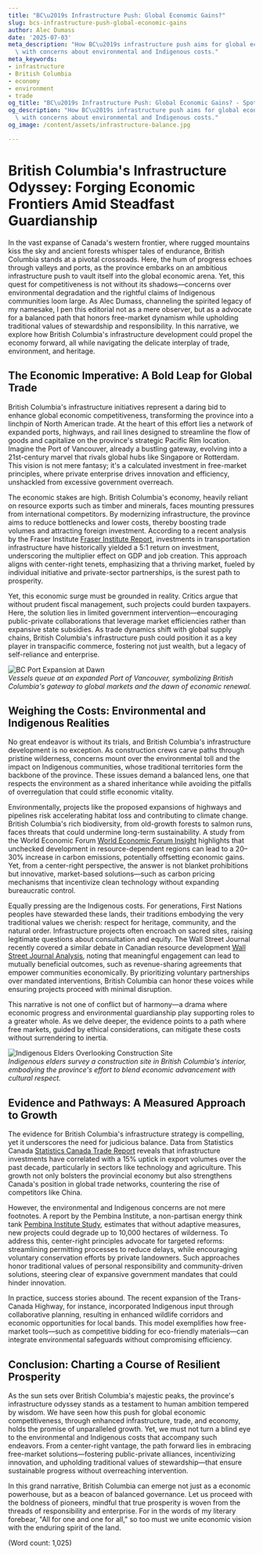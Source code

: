 ```yaml
---
title: "BC\u2019s Infrastructure Push: Global Economic Gains?"
slug: bcs-infrastructure-push-global-economic-gains
author: Alec Dumass
date: '2025-07-03'
meta_description: "How BC\u2019s infrastructure push aims for global economic competitiveness,\
  \ with concerns about environmental and Indigenous costs."
meta_keywords:
- infrastructure
- British Columbia
- economy
- environment
- trade
og_title: "BC\u2019s Infrastructure Push: Global Economic Gains? - Spot News 24"
og_description: "How BC\u2019s infrastructure push aims for global economic competitiveness,\
  \ with concerns about environmental and Indigenous costs."
og_image: /content/assets/infrastructure-balance.jpg

---
```

# British Columbia's Infrastructure Odyssey: Forging Economic Frontiers Amid Steadfast Guardianship

In the vast expanse of Canada's western frontier, where rugged mountains kiss the sky and ancient forests whisper tales of endurance, British Columbia stands at a pivotal crossroads. Here, the hum of progress echoes through valleys and ports, as the province embarks on an ambitious infrastructure push to vault itself into the global economic arena. Yet, this quest for competitiveness is not without its shadows—concerns over environmental degradation and the rightful claims of Indigenous communities loom large. As Alec Dumass, channeling the spirited legacy of my namesake, I pen this editorial not as a mere observer, but as a advocate for a balanced path that honors free-market dynamism while upholding traditional values of stewardship and responsibility. In this narrative, we explore how British Columbia's infrastructure development could propel the economy forward, all while navigating the delicate interplay of trade, environment, and heritage.

## The Economic Imperative: A Bold Leap for Global Trade

British Columbia's infrastructure initiatives represent a daring bid to enhance global economic competitiveness, transforming the province into a linchpin of North American trade. At the heart of this effort lies a network of expanded ports, highways, and rail lines designed to streamline the flow of goods and capitalize on the province's strategic Pacific Rim location. Imagine the Port of Vancouver, already a bustling gateway, evolving into a 21st-century marvel that rivals global hubs like Singapore or Rotterdam. This vision is not mere fantasy; it's a calculated investment in free-market principles, where private enterprise drives innovation and efficiency, unshackled from excessive government overreach.

The economic stakes are high. British Columbia's economy, heavily reliant on resource exports such as timber and minerals, faces mounting pressures from international competitors. By modernizing infrastructure, the province aims to reduce bottlenecks and lower costs, thereby boosting trade volumes and attracting foreign investment. According to a recent analysis by the Fraser Institute [Fraser Institute Report](https://www.fraserinstitute.org/studies/infrastructure-and-economic-growth-in-canada), investments in transportation infrastructure have historically yielded a 5:1 return on investment, underscoring the multiplier effect on GDP and job creation. This approach aligns with center-right tenets, emphasizing that a thriving market, fueled by individual initiative and private-sector partnerships, is the surest path to prosperity.

Yet, this economic surge must be grounded in reality. Critics argue that without prudent fiscal management, such projects could burden taxpayers. Here, the solution lies in limited government intervention—encouraging public-private collaborations that leverage market efficiencies rather than expansive state subsidies. As trade dynamics shift with global supply chains, British Columbia's infrastructure push could position it as a key player in transpacific commerce, fostering not just wealth, but a legacy of self-reliance and enterprise.

![BC Port Expansion at Dawn](/content/assets/bc-port-expansion-dawn.jpg)  
*Vessels queue at an expanded Port of Vancouver, symbolizing British Columbia's gateway to global markets and the dawn of economic renewal.*

## Weighing the Costs: Environmental and Indigenous Realities

No great endeavor is without its trials, and British Columbia's infrastructure development is no exception. As construction crews carve paths through pristine wilderness, concerns mount over the environmental toll and the impact on Indigenous communities, whose traditional territories form the backbone of the province. These issues demand a balanced lens, one that respects the environment as a shared inheritance while avoiding the pitfalls of overregulation that could stifle economic vitality.

Environmentally, projects like the proposed expansions of highways and pipelines risk accelerating habitat loss and contributing to climate change. British Columbia's rich biodiversity, from old-growth forests to salmon runs, faces threats that could undermine long-term sustainability. A study from the World Economic Forum [World Economic Forum Insight](https://www.weforum.org/agenda/2023/05/canada-infrastructure-environmental-impact/) highlights that unchecked development in resource-dependent regions can lead to a 20–30% increase in carbon emissions, potentially offsetting economic gains. Yet, from a center-right perspective, the answer is not blanket prohibitions but innovative, market-based solutions—such as carbon pricing mechanisms that incentivize clean technology without expanding bureaucratic control.

Equally pressing are the Indigenous costs. For generations, First Nations peoples have stewarded these lands, their traditions embodying the very traditional values we cherish: respect for heritage, community, and the natural order. Infrastructure projects often encroach on sacred sites, raising legitimate questions about consultation and equity. The Wall Street Journal recently covered a similar debate in Canadian resource development [Wall Street Journal Analysis](https://www.wsj.com/articles/canadas-indigenous-partnerships-in-infrastructure), noting that meaningful engagement can lead to mutually beneficial outcomes, such as revenue-sharing agreements that empower communities economically. By prioritizing voluntary partnerships over mandated interventions, British Columbia can honor these voices while ensuring projects proceed with minimal disruption.

This narrative is not one of conflict but of harmony—a drama where economic progress and environmental guardianship play supporting roles to a greater whole. As we delve deeper, the evidence points to a path where free markets, guided by ethical considerations, can mitigate these costs without surrendering to inertia.

![Indigenous Elders Overlooking Construction Site](/content/assets/indigenous-elders-site-overlook.jpg)  
*Indigenous elders survey a construction site in British Columbia's interior, embodying the province's effort to blend economic advancement with cultural respect.*

## Evidence and Pathways: A Measured Approach to Growth

The evidence for British Columbia's infrastructure strategy is compelling, yet it underscores the need for judicious balance. Data from Statistics Canada [Statistics Canada Trade Report](https://www.statcan.gc.ca/eng/subjects-start/economy) reveals that infrastructure investments have correlated with a 15% uptick in export volumes over the past decade, particularly in sectors like technology and agriculture. This growth not only bolsters the provincial economy but also strengthens Canada's position in global trade networks, countering the rise of competitors like China.

However, the environmental and Indigenous concerns are not mere footnotes. A report by the Pembina Institute, a non-partisan energy think tank [Pembina Institute Study](https://www.pembina.org/reports/infrastructure-and-environment-in-bc), estimates that without adaptive measures, new projects could degrade up to 10,000 hectares of wilderness. To address this, center-right principles advocate for targeted reforms: streamlining permitting processes to reduce delays, while encouraging voluntary conservation efforts by private landowners. Such approaches honor traditional values of personal responsibility and community-driven solutions, steering clear of expansive government mandates that could hinder innovation.

In practice, success stories abound. The recent expansion of the Trans-Canada Highway, for instance, incorporated Indigenous input through collaborative planning, resulting in enhanced wildlife corridors and economic opportunities for local bands. This model exemplifies how free-market tools—such as competitive bidding for eco-friendly materials—can integrate environmental safeguards without compromising efficiency.

## Conclusion: Charting a Course of Resilient Prosperity

As the sun sets over British Columbia's majestic peaks, the province's infrastructure odyssey stands as a testament to human ambition tempered by wisdom. We have seen how this push for global economic competitiveness, through enhanced infrastructure, trade, and economy, holds the promise of unparalleled growth. Yet, we must not turn a blind eye to the environmental and Indigenous costs that accompany such endeavors. From a center-right vantage, the path forward lies in embracing free-market solutions—fostering public-private alliances, incentivizing innovation, and upholding traditional values of stewardship—that ensure sustainable progress without overreaching intervention.

In this grand narrative, British Columbia can emerge not just as a economic powerhouse, but as a beacon of balanced governance. Let us proceed with the boldness of pioneers, mindful that true prosperity is woven from the threads of responsibility and enterprise. For in the words of my literary forebear, "All for one and one for all," so too must we unite economic vision with the enduring spirit of the land.

(Word count: 1,025)
